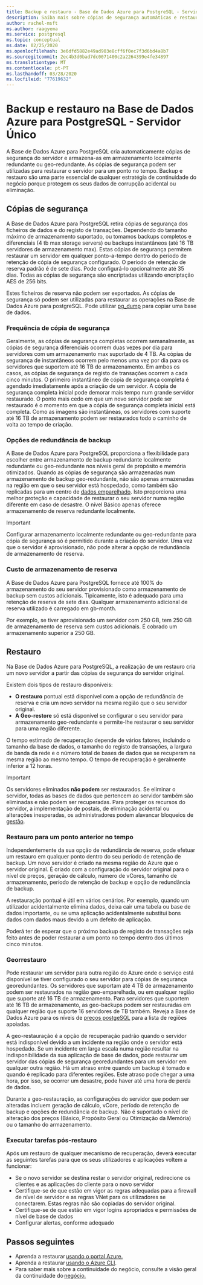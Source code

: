```yaml
---
title: Backup e restauro - Base de Dados Azure para PostgreSQL - Servidor Único
description: Saiba mais sobre cópias de segurança automáticas e restaurar a sua Base de Dados Azure para o servidor PostgreSQL - Servidor Único.
author: rachel-msft
ms.author: raagyema
ms.service: postgresql
ms.topic: conceptual
ms.date: 02/25/2020
ms.openlocfilehash: 3e6dfd5882e49ad903e8cff6f0ec7f3d6bd4a8b7
ms.sourcegitcommit: 2ec4b3d0bad7dc0071400c2a2264399e4fe34897
ms.translationtype: MT
ms.contentlocale: pt-PT
ms.lasthandoff: 03/28/2020
ms.locfileid: "77619632"
---
```

# <a name="backup-and-restore-in-azure-database-for-postgresql---single-server"></a>Backup e restauro na Base de Dados Azure para PostgreSQL - Servidor Único

A Base de Dados Azure para PostgreSQL cria automaticamente cópias de segurança do servidor e armazena-as em armazenamento localmente redundante ou geo-redundante. As cópias de segurança podem ser utilizadas para restaurar o servidor para um ponto no tempo. Backup e restauro são uma parte essencial de qualquer estratégia de continuidade do negócio porque protegem os seus dados de corrupção acidental ou eliminação.

## <a name="backups"></a>Cópias de segurança

A Base de Dados Azure para PostgreSQL retira cópias de segurança dos ficheiros de dados e do registo de transações. Dependendo do tamanho máximo de armazenamento suportado, ou tomamos backups completos e diferenciais (4 tb max storage servers) ou backups instantâneos (até 16 TB servidores de armazenamento max). Estas cópias de segurança permitem restaurar um servidor em qualquer ponto-a-tempo dentro do período de retenção de cópia de segurança configurado. O período de retenção de reserva padrão é de sete dias. Pode configurá-lo opcionalmente até 35 dias. Todas as cópias de segurança são encriptadas utilizando encriptação AES de 256 bits.

Estes ficheiros de reserva não podem ser exportados. As cópias de segurança só podem ser utilizadas para restaurar as operações na Base de Dados Azure para postgreSQL. Pode utilizar [pg_dump](howto-migrate-using-dump-and-restore.md) para copiar uma base de dados.

### <a name="backup-frequency"></a>Frequência de cópia de segurança

Geralmente, as cópias de segurança completas ocorrem semanalmente, as cópias de segurança diferenciais ocorrem duas vezes por dia para servidores com um armazenamento max suportado de 4 TB. As cópias de segurança de instantâneos ocorrem pelo menos uma vez por dia para os servidores que suportem até 16 TB de armazenamento. Em ambos os casos, as cópias de segurança de registo de transações ocorrem a cada cinco minutos. O primeiro instantâneo de cópia de segurança completa é agendado imediatamente após a criação de um servidor. A cópia de segurança completa inicial pode demorar mais tempo num grande servidor restaurado. O ponto mais cedo em que um novo servidor pode ser restaurado é o momento em que a cópia de segurança completa inicial está completa. Como as imagens são instantâneas, os servidores com suporte até 16 TB de armazenamento podem ser restaurados todo o caminho de volta ao tempo de criação.

### <a name="backup-redundancy-options"></a>Opções de redundância de backup

A Base de Dados Azure para PostgreSQL proporciona a flexibilidade para escolher entre armazenamento de backup redundante localmente redundante ou geo-redundante nos níveis geral de propósito e memória otimizados. Quando as cópias de segurança são armazenadas num armazenamento de backup geo-redundante, não são apenas armazenadas na região em que o seu servidor está hospedado, como também são replicadas para um centro de [dados emparelhado](https://docs.microsoft.com/azure/best-practices-availability-paired-regions). Isto proporciona uma melhor proteção e capacidade de restaurar o seu servidor numa região diferente em caso de desastre. O nível Básico apenas oferece armazenamento de reserva redundante localmente.

> [!IMPORTANT]
> Configurar armazenamento localmente redundante ou geo-redundante para cópia de segurança só é permitido durante a criação do servidor. Uma vez que o servidor é aprovisionado, não pode alterar a opção de redundância de armazenamento de reserva.

### <a name="backup-storage-cost"></a>Custo de armazenamento de reserva

A Base de Dados Azure para PostgreSQL fornece até 100% do armazenamento do seu servidor provisionado como armazenamento de backup sem custos adicionais. Tipicamente, isto é adequado para uma retenção de reserva de sete dias. Qualquer armazenamento adicional de reserva utilizado é carregado em gb-month.

Por exemplo, se tiver aprovisionado um servidor com 250 GB, tem 250 GB de armazenamento de reserva sem custos adicionais. É cobrado um armazenamento superior a 250 GB.

## <a name="restore"></a>Restauro

Na Base de Dados Azure para PostgreSQL, a realização de um restauro cria um novo servidor a partir das cópias de segurança do servidor original.

Existem dois tipos de restauro disponíveis:

- **O restauro** pontual está disponível com a opção de redundância de reserva e cria um novo servidor na mesma região que o seu servidor original.
- **A Geo-restore** só está disponível se configurar o seu servidor para armazenamento geo-redundante e permite-lhe restaurar o seu servidor para uma região diferente.

O tempo estimado de recuperação depende de vários fatores, incluindo o tamanho da base de dados, o tamanho do registo de transações, a largura de banda da rede e o número total de bases de dados que se recuperam na mesma região ao mesmo tempo. O tempo de recuperação é geralmente inferior a 12 horas.

> [!IMPORTANT]
> Os servidores eliminados **não podem** ser restaurados. Se eliminar o servidor, todas as bases de dados que pertencem ao servidor também são eliminadas e não podem ser recuperadas. Para proteger os recursos do servidor, a implementação de postais, de eliminação acidental ou alterações inesperadas, os administradores podem alavancar bloqueios de [gestão](https://docs.microsoft.com/azure/azure-resource-manager/resource-group-lock-resources).

### <a name="point-in-time-restore"></a>Restauro para um ponto anterior no tempo

Independentemente da sua opção de redundância de reserva, pode efetuar um restauro em qualquer ponto dentro do seu período de retenção de backup. Um novo servidor é criado na mesma região do Azure que o servidor original. É criado com a configuração do servidor original para o nível de preços, geração de cálculo, número de vCores, tamanho de armazenamento, período de retenção de backup e opção de redundância de backup.

A restauração pontual é útil em vários cenários. Por exemplo, quando um utilizador acidentalmente elimina dados, deixa cair uma tabela ou base de dados importante, ou se uma aplicação acidentalmente substitui bons dados com dados maus devido a um defeito de aplicação.

Poderá ter de esperar que o próximo backup de registo de transações seja feito antes de poder restaurar a um ponto no tempo dentro dos últimos cinco minutos.

### <a name="geo-restore"></a>Georrestauro

Pode restaurar um servidor para outra região do Azure onde o serviço está disponível se tiver configurado o seu servidor para cópias de segurança georedundantes. Os servidores que suportam até 4 TB de armazenamento podem ser restaurados na região geo-emparelhada, ou em qualquer região que suporte até 16 TB de armazenamento. Para servidores que suportem até 16 TB de armazenamento, as geo-backups podem ser restauradas em qualquer região que suporte 16 servidores de TB também. Reveja a Base de Dados Azure para os níveis de [preços postgeSQL](concepts-pricing-tiers.md) para a lista de regiões apoiadas.

A geo-restauração é a opção de recuperação padrão quando o servidor está indisponível devido a um incidente na região onde o servidor está hospedado. Se um incidente em larga escala numa região resultar na indisponibilidade da sua aplicação de base de dados, pode restaurar um servidor das cópias de segurança georedundantes para um servidor em qualquer outra região. Há um atraso entre quando um backup é tomado e quando é replicado para diferentes regiões. Este atraso pode chegar a uma hora, por isso, se ocorrer um desastre, pode haver até uma hora de perda de dados.

Durante a geo-restauração, as configurações do servidor que podem ser alteradas incluem geração de cálculo, vCore, período de retenção de backup e opções de redundância de backup. Não é suportado o nível de alteração dos preços (Básico, Propósito Geral ou Otimização da Memória) ou o tamanho do armazenamento.

### <a name="perform-post-restore-tasks"></a>Executar tarefas pós-restauro

Após um restauro de qualquer mecanismo de recuperação, deverá executar as seguintes tarefas para que os seus utilizadores e aplicações voltem a funcionar:

- Se o novo servidor se destina restar o servidor original, redirecione os clientes e as aplicações do cliente para o novo servidor
- Certifique-se de que estão em vigor as regras adequadas para a firewall de nível de servidor e as regras VNet para os utilizadores se conectarem. Estas regras não são copiadas do servidor original.
- Certifique-se de que estão em vigor logins apropriados e permissões de nível de base de dados
- Configurar alertas, conforme adequado

## <a name="next-steps"></a>Passos seguintes

- Aprenda a restaurar [usando o portal Azure.](howto-restore-server-portal.md)
- Aprenda a restaurar [usando o Azure CLI](howto-restore-server-cli.md).
- Para saber mais sobre a continuidade do negócio, consulte a visão geral da continuidade do [negócio.](concepts-business-continuity.md)
